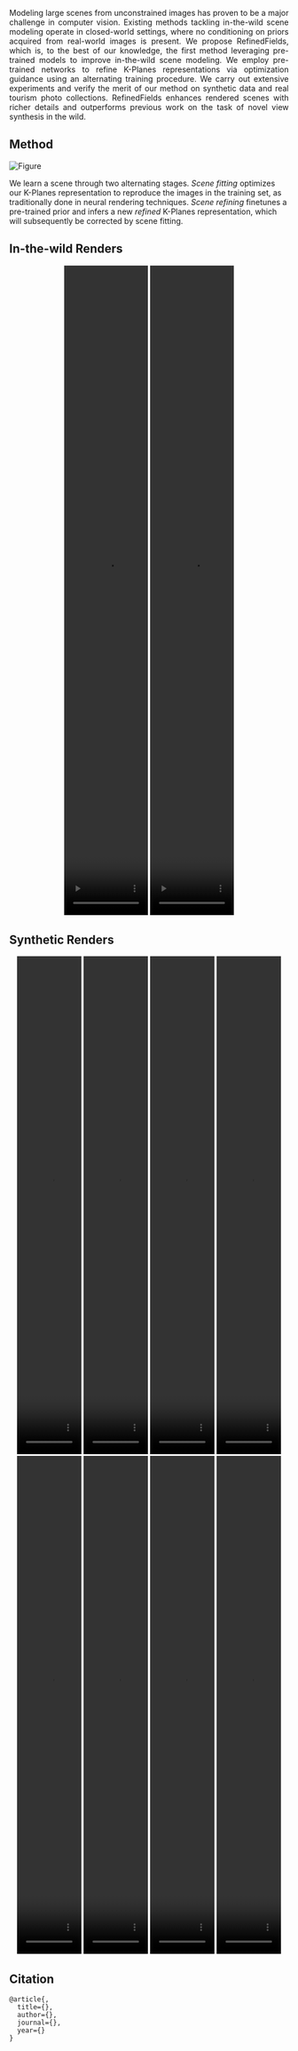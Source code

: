 <p align="justify">Modeling large scenes from unconstrained images has proven to be a major challenge in computer vision. Existing methods tackling in-the-wild scene modeling operate in closed-world settings, where no conditioning on priors acquired from real-world images is present. We propose RefinedFields, which is, to the best of our knowledge, the first method leveraging pre-trained models to improve in-the-wild scene modeling. We employ pre-trained networks to refine K-Planes representations via optimization guidance using an alternating training procedure.
We carry out extensive experiments and verify the merit of our method on synthetic data and real tourism photo collections. RefinedFields enhances rendered scenes with richer details and outperforms previous work on the task of novel view synthesis in the wild.</p>

## Method
![Figure](assets/css/schema.svg)

We learn a scene through two alternating stages.
_Scene fitting_ optimizes our K-Planes representation to reproduce the images in the training set, as traditionally done in neural rendering techniques.
_Scene refining_ finetunes a pre-trained prior and infers a new _refined_ K-Planes representation, which will subsequently be corrected by scene fitting.

## In-the-wild Renders
<center>
    <div>
<!--         <video width="30%" height="30%" autoplay muted loop playsinline>
            <source src="assets/css/brandenburg.mp4" type="video/mp4" style="display: inline-block;">
            Your browser does not support the video tag.
        </video> -->
        <video width="30%" height="30%" autoplay muted loop playsinline>
            <source src="assets/css/sacre.mp4" type="video/mp4" style="display: inline-block;">
            Your browser does not support the video tag.
        </video>
        <video width="30%" height="30%" autoplay muted loop playsinline>
            <source src="assets/css/trevi.mp4" type="video/mp4" style="display: inline-block;">
            Your browser does not support the video tag.
        </video>
    </div>
</center>

## Synthetic Renders
<center>
    <div>
        <video width="23%" height="23%" autoplay muted loop playsinline>
            <source src="assets/css/chair.mp4" type="video/mp4" style="display: inline-block;">
            Your browser does not support the video tag.
        </video>
        <video width="23%" height="23%" autoplay muted loop playsinline>
            <source src="assets/css/drums.mp4" type="video/mp4" style="display: inline-block;">
            Your browser does not support the video tag.
        </video>
        <video width="23%" height="23%" autoplay muted loop playsinline>
            <source src="assets/css/ficus.mp4" type="video/mp4" style="display: inline-block;">
            Your browser does not support the video tag.
        </video>
        <video width="23%" height="23%" autoplay muted loop playsinline>
            <source src="assets/css/hotdog.mp4" type="video/mp4" style="display: inline-block;">
            Your browser does not support the video tag.
        </video>
    </div>
    <div>
        <video width="23%" height="23%" autoplay muted loop playsinline>
            <source src="assets/css/lego.mp4" type="video/mp4" style="display: inline-block;">
            Your browser does not support the video tag.
        </video>
        <video width="23%" height="23%" autoplay muted loop playsinline>
            <source src="assets/css/materials.mp4" type="video/mp4" style="display: inline-block;">
            Your browser does not support the video tag.
        </video>
        <video width="23%" height="23%" autoplay muted loop playsinline>
            <source src="assets/css/mic.mp4" type="video/mp4" style="display: inline-block;">
            Your browser does not support the video tag.
        </video>
        <video width="23%" height="23%" autoplay muted loop playsinline>
            <source src="assets/css/ship.mp4" type="video/mp4" style="display: inline-block;">
            Your browser does not support the video tag.
        </video>
    </div>
</center>

## Citation
```
@article{,
  title={},
  author={},
  journal={},
  year={}
}
```
